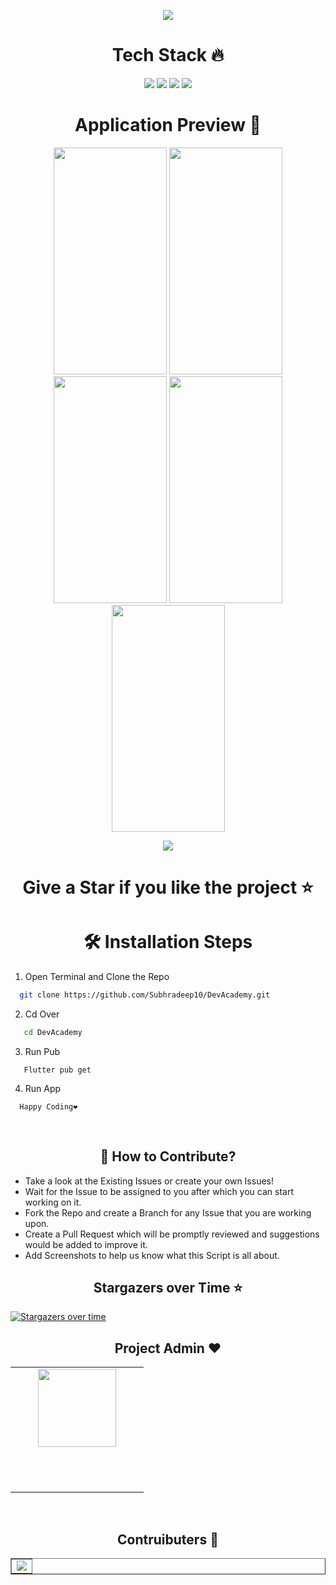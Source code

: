 <p align="center">
   <img src="https://github.com/Subhradeep10/DevAcademy/blob/master/screenshots/DevAcademyTemplate.png" />
</p>
<h1 align=center> Tech Stack 🔥 </h1>  
  <p align="center">
  <img src="https://img.shields.io/badge/dart-%230175C2.svg?&style=for-the-badge&logo=dart&logoColor=white"/> <img src="https://img.shields.io/badge/Flutter%20-%2302569B.svg?&style=for-the-badge&logo=Flutter&logoColor=white" /> <img src="https://img.shields.io/badge/github%20-%23121011.svg?&style=for-the-badge&logo=github&logoColor=white"/>
  <img src="https://img.shields.io/badge/figma%20-%23121011.svg?&style=for-the-badge&logo=figma&logoColor=pink">
  </p>


<h1 align=center> Application Preview 👀 </h1>
<p align="center">
    <img src="https://github.com/Subhradeep10/DevAcademy/blob/master/screenshots/image1.png" height="363px" width="181px">
  <img src="https://github.com/Subhradeep10/DevAcademy/blob/master/screenshots/image2.png" height="363px" width="181px">
  <img src="https://github.com/Subhradeep10/DevAcademy/blob/master/screenshots/image3.png" height="363px" width="181px">
	<img src="https://github.com/Subhradeep10/DevAcademy/blob/master/screenshots/image4.png" height="363px" width="181px">
	<img src="https://github.com/Subhradeep10/DevAcademy/blob/master/screenshots/image5.png" height="363px" width="181px">
<p align="center">
  <a href="https://github.com/Subhradeep10/DevAcademy/releases/download/v-1.0/DevAcademy.apk">
    <img src="https://forthebadge.com/images/badges/check-it-out.svg">
  </a>
  
<h1 align=center> Give a Star if you like the project ⭐ </h1>

<h1 align=center>🛠️ Installation Steps</h1>


1. Open Terminal and Clone the Repo

```bash
  git clone https://github.com/Subhradeep10/DevAcademy.git
```
 2. Cd Over 
 
```bash
   cd DevAcademy
```
 3. Run Pub
```
   Flutter pub get
```
4. Run App 
```
  Happy Coding❤️
```

<br>


<h2 align=center> 📝 How to Contribute? </h2>  

- Take a look at the Existing Issues or create your own Issues!
- Wait for the Issue to be assigned to you after which you can start working on it.
- Fork the Repo and create a Branch for any Issue that you are working upon.
- Create a Pull Request which will be promptly reviewed and suggestions would be added to improve it.
- Add Screenshots to help us know what this Script is all about.

<h2 align=center> Stargazers over Time ⭐</h2>  


[![Stargazers over time](https://starchart.cc/Subhradeep10/DevAcademy.svg)](https://starchart.cc/Subhradeep10/DevAcademy)


<h2 align=center> Project Admin ❤️ </h2>


  <div align="center">
<table>
<tr>

<td align="center"><a href="https://github.com/Subhradeep10"><img src="https://avatars.githubusercontent.com/u/70656957?v=4" width=125px height=125px /></a><h3 style="color:white;">Subhradeep Samanta</h3>

     
</tr>
</table>
<br>
<h2 align=center> Contruibuters 🚀</h2>


  <div align="center">

<table border = "solid black">
	<tr>
		<td>
			<a href="https://github.com/Subhradeep10/DevAcademy/graphs/contributors">
  <img src="https://contrib.rocks/image?repo=Subhradeep10/DevAcademy" />
</a>
		</td>
	</tr>
</table>
</div></div>
       
